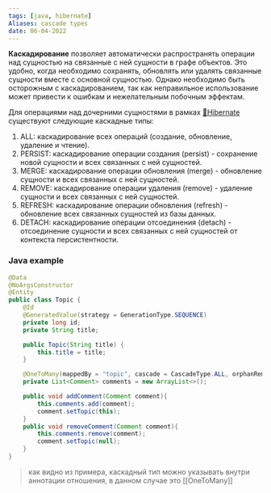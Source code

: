 ```yaml
---
tags: [java, hibernate] 
Aliases: cascade types
date: 06-04-2022
---
```


**Каскадирование** позволяет автоматически распространять операции над сущностью на связанные с ней сущности в графе объектов. Это удобно, когда необходимо сохранять, обновлять или удалять связанные сущности вместе с основной сущностью. Однако необходимо быть осторожным с каскадированием, так как неправильное использование может привести к ошибкам и нежелательным побочным эффектам.

Для операциями над дочерними сущностями в рамках [📙Hibernate](📙Hibernate.md) существуют следующие каскадные типы:
1.  ALL: каскадирование всех операций (создание, обновление, удаление и чтение).
2.  PERSIST: каскадирование операции создания (persist) - сохранение новой сущности и всех связанных с ней сущностей.
3.  MERGE: каскадирование операции обновления (merge) - обновление сущности и всех связанных с ней сущностей.
4.  REMOVE: каскадирование операции удаления (remove) - удаление сущности и всех связанных с ней сущностей.
5.  REFRESH: каскадирование операции обновления (refresh) - обновление всех связанных сущностей из базы данных.
6.  DETACH: каскадирование операции отсоединения (detach) - отсоединение сущности и всех связанных с ней сущностей от контекста персистентности.

### Java example
```java
@Data
@NoArgsConstructor
@Entity
public class Topic {
    @Id
    @GeneratedValue(strategy = GenerationType.SEQUENCE)
    private long id;
    private String title;

    public Topic(String title) {
        this.title = title;
    }

    @OneToMany(mappedBy = "topic", cascade = CascadeType.ALL, orphanRemoval = true)
    private List<Comment> comments = new ArrayList<>();

    public void addComment(Comment comment){
        this.comments.add(comment);
        comment.setTopic(this);
    }
    public void removeComment(Comment comment){
        this.comments.remove(comment);
        comment.setTopic(null);
    }
}

```


>как видно из примера, каскадный тип можно указывать внутри аннотации отношения, в данном случае это [[OneToMany]]

